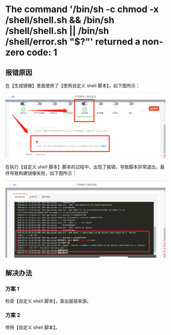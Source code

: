 # The command '/bin/sh -c chmod -x /shell/shell.sh && /bin/sh /shell/shell.sh || /bin/sh /shell/error.sh "\$?"' returned a non-zero code: 1

## 报错原因

在【生成镜像】里面使用了【使用自定义 shell 脚本】，如下图所示：

<div align=center>
  <img src="./images/assembly_line_shell_1_1.png"/>
</div>

在执行【自定义 shell 脚本】脚本的过程中，出现了报错，导致脚本异常退出，最终导致构建镜像失败，如下图所示：

<div align=center>
  <img src="./images/assembly_line_shell_1_2.png"/>
</div>

## 解决办法

### 方案 1

检查【自定义 shell 脚本】，查出报错来源。

### 方案 2

停用【自定义 shell 脚本】。
